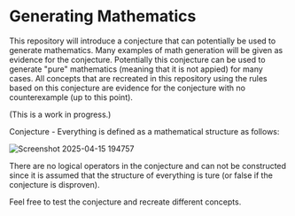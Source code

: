 # Generating Mathematics

This repository will introduce a conjecture that can potentially be used to generate mathematics. Many examples of math generation will be given as evidence for the conjecture. Potentially this conjecture can be used to generate "pure" mathematics (meaning that it is not appied) for many cases. All concepts that are recreated in this repository using the rules based on this conjecture are evidence for the conjecture with no counterexample (up to this point).

(This is a work in progress.)

Conjecture - Everything is defined as a mathematical structure as follows:

![Screenshot 2025-04-15 194757](https://github.com/user-attachments/assets/53f27344-cc33-48e9-a0d5-42cba5d2efb2)

There are no logical operators in the conjecture and can not be constructed since it is assumed that the structure of everything is ture (or false if the conjecture is disproven).

Feel free to test the conjecture and recreate different concepts.
